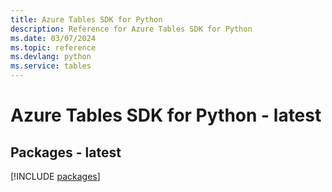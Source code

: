 ```yaml
---
title: Azure Tables SDK for Python
description: Reference for Azure Tables SDK for Python
ms.date: 03/07/2024
ms.topic: reference
ms.devlang: python
ms.service: tables
---
```

# Azure Tables SDK for Python - latest
## Packages - latest
[!INCLUDE [packages](tables-index.md)]